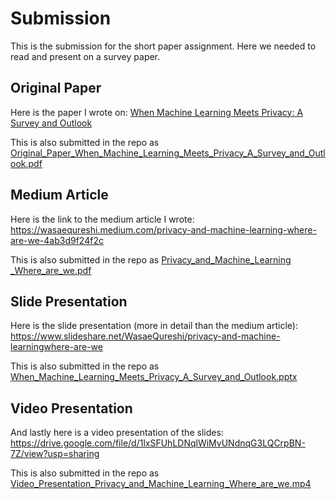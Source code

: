 # Submission
This is the submission for the short paper assignment. Here we needed to read and present on a survey paper. 

## Original Paper
Here is the paper I wrote on:
[When Machine Learning Meets Privacy: A Survey and Outlook](https://arxiv.org/pdf/2011.11819.pdf)

This is also submitted in the repo as [Original_Paper_When_Machine_Learning_Meets_Privacy_A_Survey_and_Outlook.pdf]()
## Medium Article
Here is the link to the medium article I wrote:
https://wasaequreshi.medium.com/privacy-and-machine-learning-where-are-we-4ab3d9f24f2c

This is also submitted in the repo as [Privacy_and_Machine_Learning _Where_are_we.pdf]()
## Slide Presentation
Here is the slide presentation (more in detail than the medium article):
https://www.slideshare.net/WasaeQureshi/privacy-and-machine-learningwhere-are-we

This is also submitted in the repo as [When_Machine_Learning_Meets_Privacy_A_Survey_and_Outlook.pptx]()
## Video Presentation
And lastly here is a video presentation of the slides:
https://drive.google.com/file/d/1lxSFUhLDNqlWiMvUNdnqG3LQCrpBN-7Z/view?usp=sharing

This is also submitted in the repo as [Video_Presentation_Privacy_and_Machine_Learning _Where_are_we.mp4]()